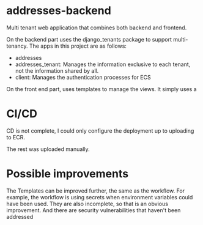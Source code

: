 # addresses-backend

Multi tenant web application that combines both backend and frontend.

On the backend part uses the django_tenants package to support multi-tenancy. The apps in this project are as follows:
* addresses
* addresses_tenant: Manages the information exclusive to each tenant, not the information shared by all.
* client: Manages the authentication processes for ECS

On the front end part, uses templates to manage the views. It simply uses a 

# CI/CD

CD is not complete, I could only configure the deployment up to uploading to ECR.

The rest was uploaded manually.

# Possible improvements

The Templates can be improved further, the same as the workflow. For example, the workflow is using secrets when environment variables could have been used. They are also incomplete, so that is an obvious improvement. And there are security vulnerabilities that haven't been addressed